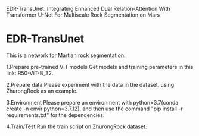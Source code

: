 EDR-TransUnet: Integrating Enhanced Dual Relation-Attention With Transformer U-Net For Multiscale Rock Segmentation on Mars
# EDR-TransUnet
This is a network for Martian rock segmentation.

1.Prepare pre-trained ViT models
Get models and training parameters in this link: R50-ViT-B_32.

2.Prepare data
Please experiment with the data in the dataset, using ZhurongRock as an example.

3.Environment
Please prepare an environment with python=3.7(conda create -n envir python=3.7.12), and then use the command "pip install -r requirements.txt" for the dependencies.

4.Train/Test
Run the train script on ZhurongRock dataset. 
